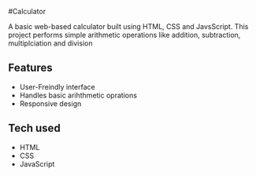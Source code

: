 #Calculator

A basic web-based calculator built using HTML, CSS and JavsScript. 
This project performs simple arithmetic operations like addition, subtraction, multiplciation and division

## Features
- User-Freindly interface
- Handles basic arihthmetic oprations
- Responsive design

## Tech used
- HTML
- CSS
- JavaScript

